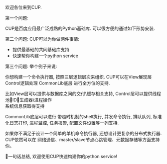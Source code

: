 欢迎各位来到CUP.

第一个问题:

CUP是百度应用最广泛成熟的Python基础库. 可以很方便的通过如下形势安装.

第二个问题:
CUP可以为你做两件事情:
- 提供最基础的共同基础库支持
- 快速帮你构建一个python service

第三个问题:
举个例子来说:

你想构建一个命令执行器, 按照三层逻辑层次来组织.
CUP可以在View展现层 Control逻辑处理 CommonLib底层 进行全方位的支持.

比如View层可以提供与数据库之间的交付\缓存相关支持, Control层可以提供线程池\ID生成器\进程操作\
系统信息获取得支持

CommonLib底层可以进行 带超时机制的shell执行, 并发命令执行, 排队队列, 标准化日志打印, 进程监控,
任务报警, 配置文件设置等一列支持.


如果你不满足于设计一个简单的单机命令执行器, 还想设计更复杂的分布式执行器. CUP依然可以在
网络通信、master/slave节点心跳管理、元数据存储等方面支持你。


一句话总结, 欢迎使用CUP快速构建你的python service!
